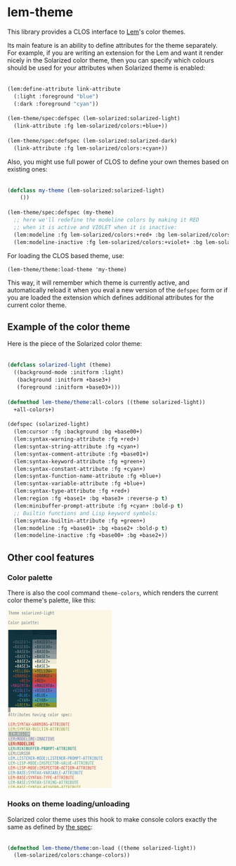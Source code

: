# lem-theme

This library provides a CLOS interface to [Lem](https://github.com/cxxxr/lem)'s color themes.

Its main feature is an ability to define attributes for the theme separately. For example, if you
are writing an extension for the Lem and want it render nicely in the Solarized color theme, then
you can specify which colours should be used for your attributes when Solarized theme is enabled:

```lisp

(lem:define-attribute link-attribute
  (:light :foreground "blue")
  (:dark :foreground "cyan"))

(lem-theme/spec:defspec (lem-solarized:solarized-light)
  (link-attribute :fg lem-solarized/colors:+blue+))

(lem-theme/spec:defspec (lem-solarized:solarized-dark)
  (link-attribute :fg lem-solarized/colors:+cyan+))

```

Also, you might use full power of CLOS to define your own themes based on existing ones:

```lisp

(defclass my-theme (lem-solarized:solarized-light)
    ())

(lem-theme/spec:defspec (my-theme)
  ;; here we'll redefine the modeline colors by making it RED
  ;; when it is active and VIOLET when it is inactive:
  (lem:modeline :fg lem-solarized/colors:+red+ :bg lem-solarized/colors:+base2+ :bold-p t)
  (lem:modeline-inactive :fg lem-solarized/colors:+violet+ :bg lem-solarized/colors:+base2+))
```

For loading the CLOS based theme, use:

```
(lem-theme/theme:load-theme 'my-theme)
```

This way, it will remember which theme is currently active, and automatically reload it when
you eval a new version of the `defspec` form or if you are loaded the extension which defines additional
attributes for the current color theme.

## Example of the color theme

Here is the piece of the Solarized color theme:

```lisp

(defclass solarized-light (theme)
  ((background-mode :initform :light)
   (background :initform +base3+)
   (foreground :initform +base03+)))

(defmethod lem-theme/theme:all-colors ((theme solarized-light))
  +all-colors+)

(defspec (solarized-light)
  (lem:cursor :fg :background :bg +base00+)
  (lem:syntax-warning-attribute :fg +red+)
  (lem:syntax-string-attribute :fg +cyan+)
  (lem:syntax-comment-attribute :fg +base01+)
  (lem:syntax-keyword-attribute :fg +green+)
  (lem:syntax-constant-attribute :fg +cyan+)
  (lem:syntax-function-name-attribute :fg +blue+)
  (lem:syntax-variable-attribute :fg +blue+)
  (lem:syntax-type-attribute :fg +red+)
  (lem:region :fg +base1+ :bg +base3+ :reverse-p t)
  (lem:minibuffer-prompt-attribute :fg +cyan+ :bold-p t)
  ;; Builtin functions and Lisp keyword symbols:
  (lem:syntax-builtin-attribute :fg +green+)
  (lem:modeline :fg +base01+ :bg +base2+ :bold-p t)
  (lem:modeline-inactive :fg +base00+ :bg +base2+))

```

## Other cool features

### Color palette

There is also the cool command `theme-colors`, which renders the current color theme's palette, like this:

<img src="images/theme-colors.png" width="238"/>


### Hooks on theme loading/unloading

Solarized color theme uses this hook to make console colors exactly the same as
defined by [the spec](https://ethanschoonover.com/solarized/):

```lisp

(defmethod lem-theme/theme:on-load ((theme solarized-light))
  (lem-solarized/colors:change-colors))

```
